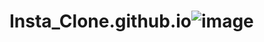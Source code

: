 # Insta_Clone.github.io![image](https://user-images.githubusercontent.com/82042123/203805796-422548dd-2205-4dc2-9f85-1ddccd046026.png)

